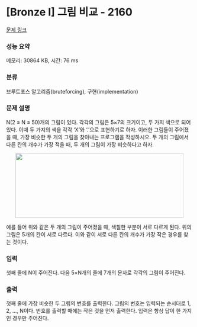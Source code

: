 # [Bronze I] 그림 비교 - 2160 

[문제 링크](https://www.acmicpc.net/problem/2160) 

### 성능 요약

메모리: 30864 KB, 시간: 76 ms

### 분류

브루트포스 알고리즘(bruteforcing), 구현(implementation)

### 문제 설명

<p>N(2 ≤ N ≤ 50)개의 그림이 있다. 각각의 그림은 5×7의 크기이고, 두 가지 색으로 되어 있다. 이때 두 가지의 색을 각각 ‘X’와 ‘.’으로 표현하기로 하자. 이러한 그림들이 주어졌을 때, 가장 비슷한 두 개의 그림을 찾아내는 프로그램을 작성하시오. 두 개의 그림에서 다른 칸의 개수가 가장 적을 때, 두 개의 그림이 가장 비슷하다고 하자.</p>

<p style="text-align: center;"><img alt="" height="175" src="" width="454"></p>

<p>예를 들어 위와 같은 두 개의 그림이 주어졌을 때, 색칠한 부분이 서로 다르게 된다. 위의 그림은 5개의 칸이 서로 다르다. 이와 같이 서로 다른 칸의 개수가 가장 작은 경우를 찾는 것이다.</p>

### 입력 

 <p>첫째 줄에 N이 주어진다. 다음 5×N개의 줄에 7개의 문자로 각각의 그림이 주어진다.</p>

### 출력 

 <p>첫째 줄에 가장 비슷한 두 그림의 번호를 출력한다. 그림의 번호는 입력되는 순서대로 1, 2, …, N이다. 번호를 출력할 때에는 작은 것을 먼저 출력한다. 입력은 항상 답이 한 가지인 경우만 주어진다.</p>


